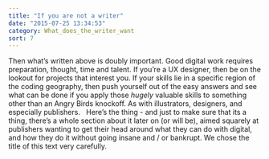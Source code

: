 ```yaml
---
title: "If you are not a writer"
date: "2015-07-25 13:34:53"
category: What_does_the_writer_want
sort: 7
---
```


Then what’s written above is doubly important. Good digital work
requires preparation, thought, time and talent. If you’re a UX designer,
then be on the lookout for projects that interest you. If your skills
lie in a specific region of the coding geography, then push yourself out
of the easy answers and see what can be done if you apply those *hugely*
valuable skills to something other than an Angry Birds knockoff. As
with illustrators, designers, and especially publishers.   Here’s the
thing - and just to make sure that its a thing, there’s a whole section
about it later on (or will be), aimed squarely at publishers wanting to get their
head around what they can do with digital, and how they do it without
going insane and / or bankrupt. We chose the title of this text very
carefully.
